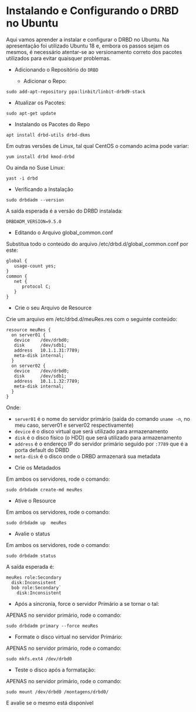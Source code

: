 # Instalando e Configurando o DRBD no Ubuntu
Aqui vamos aprender a instalar e configurar o DRBD no Ubuntu. 
Na apresentação foi utilizado Ubuntu 18 e, embora os passos sejam os mesmos, é necessário atentar-se ao versionamento correto dos pacotes utilizados para evitar quaisquer problemas.

- Adicionando o Repositório do `DRBD`

  - Adicionar o Repo:

```
sudo add-apt-repository ppa:linbit/linbit-drbd9-stack
```
  - Atualizar os Pacotes:

```
sudo apt-get update
```

- Instalando os Pacotes do Repo
  
```
apt install drbd-utils drbd-dkms
```

Em outras versões de Linux, tal qual CentOS o comando acima pode variar:
```
yum install drbd kmod-drbd
```

Ou ainda no Suse Linux:
```
yast -i drbd
```

- Verificando a Instalação

```
sudo drbdadm --version
```

A saída esperada é a versão do DRBD instalada:
```
DRBDADM_VERSION=9.5.0
```

- Editando o Arquivo global_common.conf

Substitua todo o conteúdo do arquivo /etc/drbd.d/global_common.conf por este:

```
global {
   usage-count yes;
}
common {
   net {
      protocol C;
   }
}
```

- Crie o seu Arquivo de Resource

Crie um arquivo em /etc/drbd.d/meuRes.res com o seguinte conteúdo:

```
resource meuRes {
  on server01 {
   device    /dev/drbd0;
   disk      /dev/sdb1;
   address   10.1.1.31:7789;
   meta-disk internal;
  }
  on server02 {
   device    /dev/drbd0;
   disk      /dev/sdb1;
   address   10.1.1.32:7789;
   meta-disk internal;
  }
}
```
Onde:

* `server01` é o nome do servidor primário (saída do comando `uname -n`, no meu caso, server01 e server02 respectivamente)
* `device` é o disco virtual que será utilizado para armazenamento
* `disk` é o disco físico (o HDD) que será utilizado para armazenamento
* `address` é o endereço IP do servidor primário seguido por `:7789` que é a porta default do DRBD
* `meta-disk` é o disco onde o DRBD armazenará sua metadata

- Crie os Metadados

Em ambos os servidores, rode o comando:

```
sudo drbdadm create-md meuRes
```

- Ative o Resource

Em ambos os servidores, rode o comando:

```
sudo drbdadm up  meuRes
```

- Avalie o status

Em ambos os servidores, rode o comando:

```
sudo drbdadm status
```

A saída esperada é:

```
meuRes role:Secondary
  disk:Inconsistent
  bob role:Secondary`
    disk:Inconsistent
```

- Após a sincronia, force o servidor Primário a se tornar o tal:

APENAS no servidor primário, rode o comando:

```
sudo drbdadm primary --force meuRes
````

- Formate o disco virtual no servidor Primário:

APENAS no servidor primário, rode o comando:

```
sudo mkfs.ext4 /dev/drbd0
```

- Teste o disco após a formatação:

APENAS no servidor primário, rode o comando:

```
sudo mount /dev/drbd0 /montagens/drbd0/
```

E avalie se o mesmo está disponível